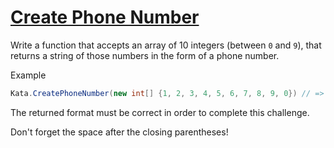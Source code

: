 # [Create Phone Number](https://www.codewars.com/kata/525f50e3b73515a6db000b83)

Write a function that accepts an array of 10 integers (between `0` and `9`),
that returns a string of those numbers in the form of a phone number.

Example

```csharp
Kata.CreatePhoneNumber(new int[] {1, 2, 3, 4, 5, 6, 7, 8, 9, 0}) // => returns "(123) 456-7890"
```

The returned format must be correct in order to complete this challenge.

Don't forget the space after the closing parentheses!